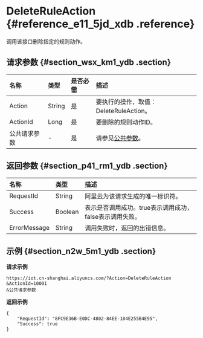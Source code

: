# DeleteRuleAction {#reference_e11_5jd_xdb .reference}

调用该接口删除指定的规则动作。

## 请求参数 {#section_wsx_km1_ydb .section}

|名称|类型|是否必需|描述|
|:-|:-|:---|:-|
|Action|String|是|要执行的操作，取值：DeleteRuleAction。|
|ActionId|Long|是|要删除的规则动作ID。|
|公共请求参数|-|是|请参见[公共参数](intl.zh-CN/云端开发指南/云端API参考/公共参数.md#)。|

## 返回参数 {#section_p41_rm1_ydb .section}

|名称|类型|描述|
|:-|:-|:-|
|RequestId|String|阿里云为该请求生成的唯一标识符。|
|Success|Boolean|表示是否调用成功。true表示调用成功，false表示调用失败。|
|ErrorMessage|String|调用失败时，返回的出错信息。|

## 示例 {#section_n2w_5m1_ydb .section}

**请求示例**

```
https://iot.cn-shanghai.aliyuncs.com/?Action=DeleteRuleAction
&ActionId=10001
&公共请求参数
```

**返回示例**

```
{
    "RequestId": "8FC9E36B-E0DC-4802-84EE-184E255B4E95",
    "Success": true
}
```

